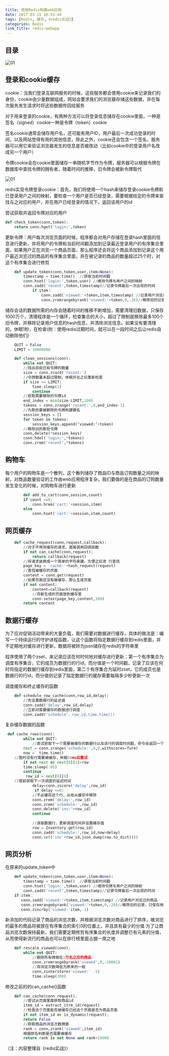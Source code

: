 ```yaml
---
title: 使用Redis构建web应用
date: 2017-03-15 16:53:44
tags: [Redis, 缓存, 《redis实战》]
categories: Redis
link_title: redis-webapp
---
```

## 目录
![01](redis-webapp/00.png)

## 登录和cookie缓存
cookie：当我们登录互联网服务的时候，这些服务都会使用cookie来记录我们的身份，cookie由少量数据组成，网站会要求我们的浏览器存储这些数据，并在每次服务发生请求时将这些数据传回给服务

对于用来登录的cookie，有两种方法可以将登录信息储存在cookie里面，一种是签名（signed）cookie一种是令牌（token）cookie

<!-- more -->

签名cookie通常会储存用户名，还可能有用户ID，用户最后一次成功登录的时间，以及网站觉得有用的其他信息，除此之外，cookie还会包含一个签名，服务器可以用它来验证浏览器发生的信息是否被改动（比如cookie中的登录用户名改成另一个用户）

令牌cookie会在cookie里面储存一串随机字节作为令牌，服务器可以根据令牌在数据库中查找令牌的拥有者，随着时间的推移，旧令牌会被新令牌取代

 ![01](redis-webapp/01.png)

redis实现令牌登录cookie：首先，我们将使用一个hash来储存登录cookie令牌和已登录用户之间的映射，要检查一个用户是否已经登录，需要根据给定的令牌来查找与之对应的用户，并在用户已经登录的情况下，返回该用户的id

尝试获取并返回令牌对应的用户
```python
def check_token(conn,token):
	return conn.hget('login:',token)
```

更新令牌：用户每次浏览页面的时候，程序都会对用户存储在登录hash里面的信息进行更新，并将用户的令牌和当前时间戳添加到记录最近登录用户的有序集合里面，如果用户正在浏览一个商品页面，那么程序还会将这个商品添加到记录这个用户最近浏览过的商品的有序集合里面，并在被记录的商品的数量超过25个时，对这个有序集合进行修剪

```python
    def update_token(conn,token,user,item=None):
	    timestamp = time.time()  //获取当前时间戳
    	conn.hset('login:',token,user) //维持令牌与用户之间的映射
    	conn.zadd('recent',token,timestamp)//记录令牌最后一次出现的时间
        	if item：
	        	conn.zadd('viewed:'+token,item,timestamp) //记录用户浏览过的商品
		        conn.zremrangebyrank('viewed:'+token,0,-26)//移除旧的记录，只保存用户浏览过的25个商品
```

		        
储存会话的数据所需的内存会随着时间的推移不断增加，需要清理旧数据，只保存1000万个，清理程序是一个循环，检查集合的大小，超过了限制就移除最多100个旧令牌，并移除记录用户信息的hash信息，并清除浏览信息。如果没有要清理的，休眠1秒，在检查(附：使用redis过期时间，就可以在一段时间之后让redis自动删除他们)

```python
    QUIT = False
    LIMIT = 10000000

    def clean_sessions(conn):
    	while not QUIT:
		//找出目前已有令牌的数量
		size = conn.zcard('recent:')  
		//令牌数量未超过限制，休眠并在之后重新检查
		if size <= LIMIT:
			time.sleep(1)
			continue
		//获取需要移除的令牌id
		end_index = min(size-LIMIT,100)
		tokens = conn.zrange('recent:',0,end_index-1)
		//为那些要被删除的令牌构建键名
		session_keys = []
 		for token in tokens:
			session_keys.append(‘viewed:’+token)
		//移除旧的那些令牌
		conn,delete(*session_keys)
		conn.hdel('login:',*tokens)
		conn.zrem('recent',*tokens)
```


## 购物车
每个用户的购物车是一个散列，这个散列储存了商品ID与商品订购数量之间的映射，对商品数量验证的工作由web应用程序复杂，我们要做的是在商品的订购数量发生变化的时候，对购物车进行更新
```python
        def add_to_cart(conn,session,count)
	    if count <=0;
		    conn.hrem('cart:'+session,item)
	    else
		    conn.hset('cart:'+session,item,count)
```

		    
		    
## 网页缓存
```python
    def cache_request(conn,request,callback):
	    //对于不用背缓存的请求，直接调用回调函数
	    if not can_cache(conn,request);
		    return callback(request)
	    //将请求装换成一个简单的字符串建。方便之后进	行查找
	    page_key = 'cache:'+hash_request(request)
	    //查找被缓存的页面
	    content = conn.get(request)
	    //如果页面还没有被缓存，那么生成页面
	    if not content:
		    content=callback(request)
		    //将新生成的页面放到缓存里
		    conn.setex(page_key,content,300)
	    return content
```

	

## 数据行缓存
为了应对促销活动带来的大量负载，我们需要对数据进行缓存，具体的做法是：编写一个持续运行的守护进程函数，让这个函数将指定数据行缓存到redis里面，并不定期地对缓存进行更新，数据将被转为json储存在redis的字符串里

程序使用了两个zset，来记录应该在何时何地对缓存进行更新：第一个有序集合为调度有序集合，它的成员为数据行的行id，而分值是一个时间戳，记录了应该在何时将指定的数据行缓存到redis里面，第二个有序集合为延时zset，它的成员也是数据行的行id，而分值则记录了指定数据行的缓存需要每隔多少秒更新一次

调度缓存和终止缓存的函数
```python
    def schedule_row_cache(conn,row_id,delay):
	    //先设置数据行的延迟值
	    conn.zadd('delay',row_id,delay)
    	//立即对需要缓存的数据进行调度
	    conn.zadd('schedule‘，row_id,time.time())
```
   


复杂缓存数据的函数
```python
 def cache_rows(conn):
    	while not QUIT:
		    //尝试获取下一个需要被缓存的数据行以及该行的调度时间戳，命令会返回一个包含零个或一个元组的列表
		next = conn.zrange('schedule:',0,0,withscores=Ture)
        now =  time.time()
    //暂时没有行需要被缓存，休眠60ms后重试 
        if not next or next[0][1]>row
	    time.sleep(.05)
	    continue
         row_id = next[0][0]
    //提前获取下一次调度的延迟时间
            delay=conn.zscore('delay',row_id)
             if delay <=0:
	        //不必缓存这个行，从他从缓存中移除
	        conn.zrem('delay:',row_id)
            conn.zrem('schedule:',row_id)
	        conn.delete('inv:'+row_id)
    	    continue
    
            //读取数据行，更新调度时间并设置缓存值
            row = Inventory.get(row_id)
            conn.zadd('schedule:',row_id,now+delay)
            conn.set('inv'+row_id,json.dump(row.to_dict()))
```

   
## 网页分析
在原来的update_token中
```python
    def update_token(conn,token,user,item=None):
	    timestamp = time.time()  //获取当前时间戳
	    conn.hset('login:',token,user) //维持令牌与用户之间的映射
	    conn.zadd('recent',token,timestamp)//记录令牌最后一次出现的时间
	if item：
	   conn.zadd('viewed:'+token,item,timestamp) //记录用户浏览过的商品
	   conn.zremrangebyrank('viewed:'+token,0,-26)//移除旧的记录，只保存用户浏览过的25个商品
	   conn.zincrby('viewed:'item,-1)
```

新添加的代码记录了商品的浏览次数，并根据浏览次数对商品进行了排序，被浏览的最多的商品将被放在有序集合的索引0的位置上，并且具有最少的分值
为了让商品浏览次数保持最新，我们需要定期修剪有序集合的长度并调整已有元素的分值，从而使得新流行的商品也可以在排行榜里面占据一席之地

```python
    def rescale_viewed(conn);
	    while not QUIT:
		    //删除所有牌面在2万名之后的商品
		    conn.zremrangebyrank('viewed',0,-20001)
		    //将浏览次数降低为原来的一般
		    conn,zinterstore('viewed:' .5)
            time.sleep(300)
```



修改之前的的can_cache()函数
```python
    def can_cache(conn request);
    	//尝试从页面里面获取商品id
	    item_id = extract_itrm_id(request)
	    //检查这个页面能否被缓存已经这个页面是否为商品页面
	    if not item_id or is_dynamic(request);
		return False
        //获取商品的浏览次数牌面    
        rank = conn,zrank('viewed',item_id)
	    根据排名判断是否需要被缓存
        return rank is not None and rank<10000
```
（注：内容整理自《redis实战》）



